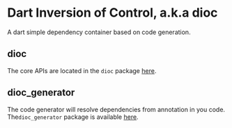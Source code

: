 # Dart Inversion of Control, a.k.a dioc

A dart simple dependency container based on code generation.

## dioc

The core APIs are located in the `dioc` package [here](/dioc).

## dioc_generator

The code generator will resolve dependencies from annotation in you code. The`dioc_generator` package is available [here](/dioc_generator).
